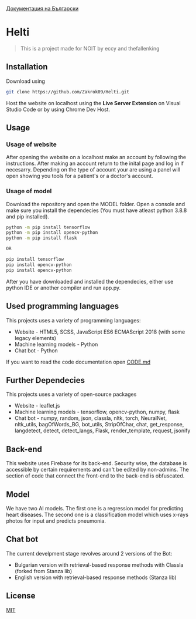 [Документация на Български](./READMEBG.md)

# Helti

>This is a project made for NOIT by eccy and thefallenking

## Installation

Download using

```bash
git clone https://github.com/Zakrok09/Helti.git
```

Host the website on localhost using the **Live Server Extension** on Visual Studio Code or by using Chrome Dev Host.

## Usage

### Usage of website

After opening the website on a localhost make an account by following the instructions. After making an account return to the inital page and log in if necesarry. Depending on the type of account your are using a panel will open showing you tools for a patient's or a doctor's account.

### Usage of model

Download the repository and open the MODEL folder. Open a console and make sure you install the dependecies (You must have atleast python 3.8.8 and pip installed).

```bash
python -m pip install tensorflow
python -m pip install opencv-python
python -m pip install flask

OR

pip install tensorflow
pip install opencv-python
pip install opencv-python
```

After you have downloaded and installed the dependecies, either use python IDE or another compiler and run app.py.

## Used programming languages

This projects uses a variety of programming languages:

- Website - HTML5, SCSS, JavaScript ES6 ECMAScript 2018 (with some legacy elements)
- Machine learning models - Python
- Chat bot - Python

If you want to read the code documentation open [CODE.md](./CODE.md)

## Further Dependecies

This projects uses a variety of open-source packages

- Website - leaflet.js
- Machine learning models - tensorflow, opencv-python, numpy, flask
- Chat bot - numpy, random, json, classla, nltk, torch, NeuralNet, nltk_utils, bagOfWords_BG, bot_utils, StripOfChar, chat, get_response, langdetect, detect, detect_langs, Flask, render_template, request, jsonify

## Back-end

This website uses Firebase for its back-end. Security wise, the database is accessible by certain requirements and can't be edited by non-admins. The section of code that connect the front-end to the back-end is obfuscated.

## Model

We have two AI models. The first one is a regression model for predicting heart diseases. The second one is a classification model which uses x-rays photos for input and predicts pneumonia.

## Chat bot

The current develpment stage revolves around 2 versions of the Bot:

- Bulgarian version with retrieval-based response methods with Classla (forked from Stanza lib)
- English version with retrieval-based response methods (Stanza lib)

## License

[MIT](https://choosealicense.com/licenses/mit/)


